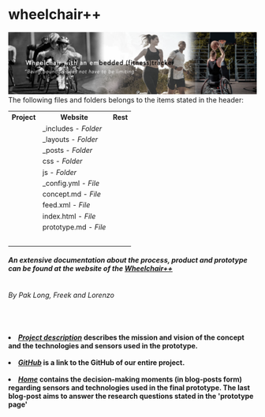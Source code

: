 <!DOCTYPE html>
<html>
	<h1>wheelchair++</h1>
	<a href="https://paklongc.github.io/Fitnesswheelchair"><img src="img/banner.png" width="" height=""><br></a>
	The following files and folders belongs to the items stated in the header:
	<table>
 		<tr>
    			<th><b>Project</th>
    			<th>Website</th>
    			<th>Rest</b></th>
  		</tr>
		<tr>
    			<td></td>
    			<td>_includes - <i>Folder</i></td>
    			<td></td>
  		</tr>
		<tr>
			<td></td>
			<td>_layouts - <i>Folder</td>
			<td></td>
		</tr>
		<tr>
			<td></td>
			<td>_posts - <i>Folder</td>
			<td></td>
		</tr>
		<tr>
			<td></td>
			<td>css - <i>Folder</td>
			<td></td>
		</tr>
		<tr>
			<td></td>
			<td>js - <i>Folder</td>
			<td></td>
		</tr>
		<tr>
			<td></td>
			<td>_config.yml - <i>File</td>
			<td></td>
		</tr>
		<tr>
			<td></td>
			<td>concept.md - <i>File</td>
			<td></td>
		</tr>
		<tr>
			<td></td>
			<td>feed.xml - <i>File</i></td>
			<td></td>
		</tr>
		<tr>
			<td></td>
			<td>index.html - <i>File</td>
			<td></td>
		</tr>
		<tr>
			<td></td>
			<td>prototype.md - <i>File</td>
			<td></td>
		</tr>
		<tr>
			<td></td>
			<td></td>
			<td></td>
		</tr>
		<tr>
			<td></td>
			<td></td>
			<td></td>
		</tr>
		<tr>
			<td></td>
			<td></td>
			<td></td>
		</tr>
		<tr>
			<td></td>
			<td></td>
			<td></td>
		</tr>
		<tr>
			<td></td>
			<td></td>
			<td></td>
		</tr>
	</table>
	<h4><i>An extensive documentation about the <b>process, product and prototype</b> can be found at the website of the
	<a href="https://paklongc.github.io/Fitnesswheelchair"><b>Wheelchair++</b></a></i><br><br></h4>
	<h6>By Pak Long, Freek and Lorenzo</h6><br>
	<h4><li><i><u>Project description</u></i> describes the mission and vision of the <b>concept</b> and the technologies and sensors used in the <b>prototype</b>.</li><br>
	<li><i><u>GitHub</u></i> is a link to the GitHub of our entire project.</li><br>
	<li><i><u>Home</u></i> contains the decision-making moments (in blog-posts form) regarding sensors and technologies used in the final prototype. The last blog-post aims to answer the research questions stated in the 'prototype page' </li></h4>

